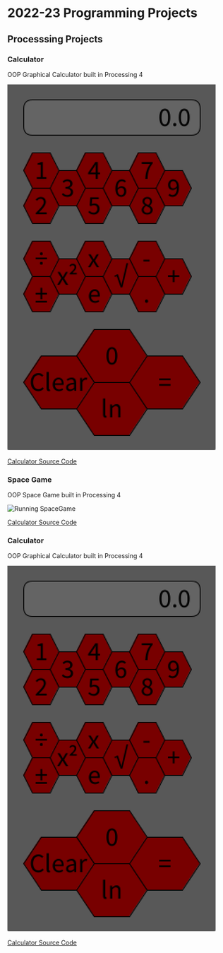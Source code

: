 # 2022-23 Programming Projects

## Processsing Projects

### Calculator

OOP Graphical Calculator built in Processing 4

![Running Calculator](https://github.com/Pierce-1/programmingportfolio/blob/main/images/Calc.png?raw=true)

[Calculator Source Code](https://github.com/Pierce-1/programmingportfolio/tree/main/src/calc)

### Space Game

OOP Space Game built in Processing 4

![Running SpaceGame]([https://github.com/Pierce-1/programmingportfolio/blob/main/images/Calc.png?raw=true](https://github.com/Pierce-1/programmingportfolio/blob/main/images/spacegame.png?raw=true))

[Calculator Source Code](https://github.com/Pierce-1/programmingportfolio/tree/main/src/calc)

### Calculator

OOP Graphical Calculator built in Processing 4

![Running Calculator](https://github.com/Pierce-1/programmingportfolio/blob/main/images/Calc.png?raw=true)

[Calculator Source Code](https://github.com/Pierce-1/programmingportfolio/tree/main/src/calc)

